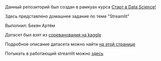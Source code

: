 Данный репозиторий был создан в рамкуах курса [Старт в Data Science!](https://stepik.org/course/194633/)

Здесь представлено домашнее задание по теме "Streamlit"

Выполнил: Бекян Артём

Датасет был взят из [сореванования на kaggle](https://www.kaggle.com/competitions/spaceship-titanic/overview)

Подробное описание датасета можно найти [на этой странице](https://www.kaggle.com/competitions/spaceship-titanic/data)

Потыкать в работающий streamlit можно [здесь](https://start-ds-ht-kz.streamlit.app/)
